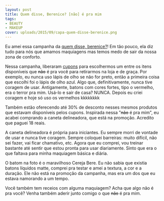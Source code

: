 ```yaml
---
layout: post
title: Quem disse, Berenice? [não] é pra mim
tags:
- BEAUTY
- MAKEUP
cover: uploads/2015/09/capa-quem-disse-berenice.png
---
```


Eu amei essa campanha da <a href="http://www.quemdisseberenice.com.br/home/">quem disse, berenice?</a>! Em tão pouco, ela diz tudo para nós que amamos maquiagens mas temos medo de sair da nossa zona de conforto.

Nessa campanha, liberaram <a href="http://www.quemdissebereniceepramim.com.br/">cupons</a> para escolhermos um entre os itens disponíveis que <del>não</del> é pra você para retirarmos na loja e de graça. Por exemplo, eu nunca uso lápis de olho se não for preto, então a primeira coisa que escolhi foi o lápis de olho azul. Algo que, definitivamente, nunca tive coragem de usar. Antigamente, batons com cores fortes, tipo o vermelho, era o terror pra mim. Usá-lo e sair de casa? NUNCA. Depois eu criei coragem e hoje só uso os vermelhos kkkkkkkk

Também estão oferecendo até 30% de desconto nesses mesmos produtos que estavam disponíveis pelos cupons. Inspirada nessa "<del>não</del> é pra mim", eu acabei comprando a caneta delineadora, que está na promoção. Acredito que paguei 18 reais.

A caneta delineadora é própria para iniciantes. Eu sempre morri de vontade de usar e nunca tive coragem. Sempre coloquei barreiras: muito difícil, não sei fazer, vai ficar chamativo, etc. Agora que eu comprei, vou treinar bastante até sentir que estou pronta para usar diariamente. Sinto que era o que faltava para minha maquiagem básica e diária.

O batom na foto é o maravilhoso Cereja Bere. Eu não sabia que existia batons líquidos matte, comprei pra testar e amei a textura, a cor e a duração. Ele não está na promoção da campanha, mas era um dos que eu estava namorando a um tempo.

Você também tem receios com alguma maquiagem? Acha que algo não é pra você? Venha também aderir junto comigo o que <del>não</del> é pra mim.
